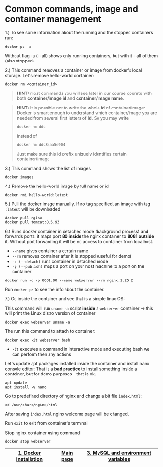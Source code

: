 # Common commands, image and container management

1.) To see some information about the running and the stopped
containers run:
```shell
docker ps -a
```
Without flag -a (--all) shows only running containers, but with it - all of them (also stopped)


2.) This command removes a container or image from docker's local storage.
Let's remove hello-world container:

```shell
docker rm <container_id>
```
> **HINT:**
> most commands you will see later in our course operate with both **container/image id**
> and **container/image name**.

> **HINT:**
> It is possible not to write the whole **id** of container/image: Docker is smart enough
> to understand which container/image you are needed from several first letters of **id**.
> So you may write
> ```
> docker rm ddc
> ``` 
> instead of
> ```
> docker rm ddc84aa5e904
> ```
>
> Just make sure this id prefix uniquely identifies certain container/image


3.) This command shows the list of images
```shell
docker images
```

4.) Remove the hello-world image by full name or id
```shell
docker rmi hello-world:latest
```

5.) Pull the docker image manually. If no tag specified, an image with tag ```:latest``` will be downloaded
```shell
docker pull nginx
docker pull tomcat:8.5.93
```

6.) Runs docker container in detached mode (background process) and
forwards ports: it maps port **80 inside** the nginx container to **8081 outside** it.
Without port forwarding it will be no access to container from localhost.
* ```--name``` gives container a certain name
* ```--rm``` removes container after it is stopped (useful for demo)
* ```-d (--detach)``` runs container in detached mode
* ```-p (--publish)``` maps a port on your host machine to a port on the container

```shell
docker run -d -p 8081:80 --name webserver --rm nginx:1.25.2
```

Run ```docker ps``` to see the info about the container.

7.) Go inside the container and see that is a simple linux OS:

This command will run ```uname -a``` script **inside** a ```webserver``` container
&rarr; this will print the Linux distro version of container
```shell
docker exec webserver uname -a
```

The run this command to attach to container:
```shell
docker exec -it webserver bash
```
* ```-it``` executes a command in interactive mode and executing
  bash we can perform then any actions


Let's update apt packages installed inside the container and install nano console editor:
That is a **bad practice** to install something inside a container, but for demo purposes - that is ok.

```shell
apt update
apt install -y nano
```

Go to predefined directory of nginx and change a bit file ```index.html```:

```shell
cd /usr/share/nginx/html
```
After saving ```index.html``` nginx welcome page will be changed.

Run ```exit``` to exit from container's terminal

Stop nginx container using command
```shell
docker stop webserver
```

| [1. Docker installation](1_docker_installation.md) | [Main page](README.md) | [3. MySQL and environment variables ](3_volumes.md) |
|----------------------------------------------------|------------------------|-----------------------------------------------------|

